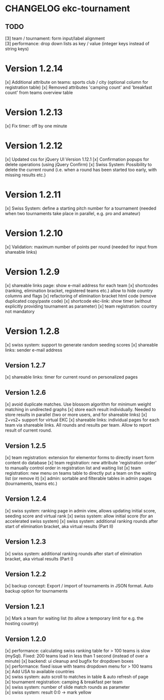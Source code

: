 CHANGELOG ekc-tournament
========================

## TODO
[3] team / tournament: form input/label alignment  
[3] performance: drop down lists as key / value (integer keys instead of string keys) 

# Version 1.2.14
[x] Additional attribute on teams: sports club / city (optional column for registration table)
[x] Removed attributes 'camping count' and 'breakfast count' from teams overview table

# Version 1.2.13
[x] Fix timer: off by one minute

# Version 1.2.12
[x] Updated css for jQuery UI Version 1.12.1
[x] Confirmation popups for delete operations (using jQuery Confirm)
[x] Swiss System: Possibility to delete the current round (i.e. when a round has been started too early, with missing results etc.)

# Version 1.2.11
[x] Swiss System: define a starting pitch number for a tournament (needed when two tournaments take place in parallel, e.g. pro and amateur)

# Version 1.2.10
[x] Validation: maximum number of points per round (needed for input from shareable links)

# Version 1.2.9
[x] shareable links page: show e-mail address for each team
[x] shortcodes (ranking, elimination bracket, registered teams etc.) allow to hide country columns and flags
[x] refactoring of elimination bracket html code (remove duplicated copy/paste code)
[x] shortcode ekc-link: show timer (without explicitly providing tournament as parameter)
[x] team registration: country not mandatory

# Version 1.2.8
[x] swiss system: support to generate random seeding scores
[x] shareable links: sender e-mail address

## Version 1.2.7
[x] shareable links: timer for current round on personalized pages

## Version 1.2.6
[x] avoid duplicate matches. Use blossom algorithm for minimum weight matching in undirected graphs
[x] store each result individually. Needed to store results in parallel (two or more users, and for shareable links)
[x] 2+vs2+ support for virtual EKC
[x] shareable links: individual pages for each team via shareable links. All rounds and results per team. Allow to report result of current round.

## Version 1.2.5
[x] team registration: extension for elementor forms to directly insert form content do database
[x] team registration: new attribute 'registration order' to manually control order in registration list and waiting list
[x] team registration: new menu on teams table to directly put a team on the waiting list (or remove it)
[x] admin: sortable and filterable tables in admin pages (tournaments, teams etc.)

## Version 1.2.4
[x] swiss system: ranking page in admin view, allows updating initial score, seeding score and virtual rank
[x] swiss system: allow initial score (for an accelerated swiss system)
[x] swiss system: additional ranking rounds after start of elimination bracket, aka virtual results (Part II)

## Version 1.2.3
[x] swiss system: additional ranking rounds after start of elimination bracket, aka virtual results (Part I)

## Version 1.2.2
[x] backup concept: Export / import of tournaments in JSON format. Auto backup option for tournaments

## Version 1.2.1
[x] Mark a team for waiting list (to allow a temporary limit for e.g. the hosting country)  

## Version 1.2.0
[x] performance: calculating swiss ranking table for > 100 teams is slow (mySql). Fixed: 200 teams load in less than 1 second (instead of over a minute)
[x] backend: ui cleanup and bugfix for dropdown boxes  
[x] performance: fixed issue with teams dropdown menu for > 100 teams  
[x] Add USA to available countries  
[x] swiss system: auto scroll to matches in table & auto refresh of page  
[x] tournament registration: camping & breakfast per team  
[x] swiss system: number of slide match rounds as parameter  
[x] swiss system: result 0:0 -> mark yellow